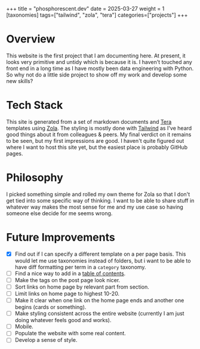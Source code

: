 +++
title = "phosphorescent.dev"
date = 2025-03-27
weight = 1
[taxonomies]
tags=["tailwind", "zola", "tera"]
categories=["projects"]
+++

# Overview

This website is the first project that I am documenting here. At present, it looks very primitive and untidy which is because it is. I haven't touched any front end in a long time as I have mostly been data engineering with Python. So why not do a little side project to show off my work and develop some new skills?

# Tech Stack

This site is generated from a set of markdown documents and [Tera](https://keats.github.io/tera) templates using [Zola](https://www.getzola.org/). The styling is mostly done with [Tailwind](https://tailwindcss.com/) as I've heard good things about it from colleagues & peers. My final verdict on it remains to be seen, but my first impressions are good. I haven't quite figured out where I want to host this site yet, but the easiest place is probably GitHub pages.

# Philosophy

I picked something simple and rolled my own theme for Zola so that I don't get tied into some specific way of thinking. I want to be able to share stuff in whatever way makes the most sense for me and my use case so having someone else decide for me seems wrong.

# Future Improvements

- [x] Find out if I can specify a different template on a per page basis. This would let me use taxonomies instead of folders, but i want to be able to have diff formatting per term in a `category` taxonomy.
- [ ] Find a nice way to add in a [table of contents](https://www.getzola.org/documentation/content/table-of-contents/).
- [ ] Make the tags on the post page look nicer.
- [ ] Sort links on home page by relevant part from section.
- [ ] Limit links on home page to highest 10-20.
- [ ] Make it clear when one link on the home page ends and another one begins (cards or something).
- [ ] Make styling consistent across the entire website (currently I am just doing whatever feels good and works).
- [ ] Mobile.
- [ ] Populate the website with some real content.
- [ ] Develop a sense of style.
